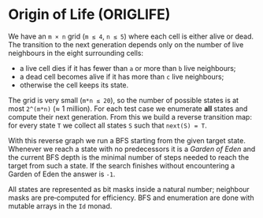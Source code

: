 # Origin of Life (ORIGLIFE)

We have an `m × n` grid (`m ≤ 4`, `n ≤ 5`) where each cell is either alive or dead.
The transition to the next generation depends only on the number of live neighbours
in the eight surrounding cells:

- a live cell dies if it has fewer than `a` or more than `b` live neighbours;
- a dead cell becomes alive if it has more than `c` live neighbours;
- otherwise the cell keeps its state.

The grid is very small (`m*n ≤ 20`), so the number of possible states is at most
`2^(m*n)` (≈ 1 million).  For each test case we enumerate **all** states and
compute their next generation.  From this we build a reverse transition map:
for every state `T` we collect all states `S` such that `next(S) = T`.

With this reverse graph we run a BFS starting from the given target state.
Whenever we reach a state with no predecessors it is a *Garden of Eden* and the
current BFS depth is the minimal number of steps needed to reach the target from
such a state.  If the search finishes without encountering a Garden of Eden the
answer is `-1`.

All states are represented as bit masks inside a natural number; neighbour masks
are pre‑computed for efficiency.  BFS and enumeration are done with mutable
arrays in the `Id` monad.
